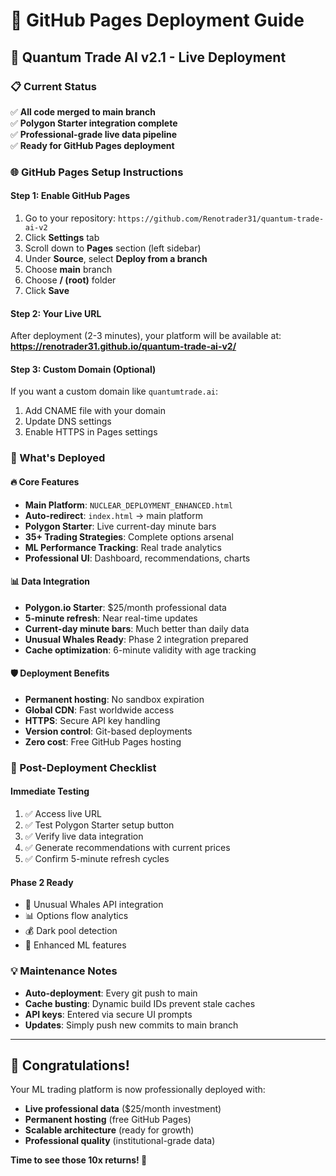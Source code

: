 # 🚀 GitHub Pages Deployment Guide

## 🎯 Quantum Trade AI v2.1 - Live Deployment

### 📋 Current Status
✅ **All code merged to main branch**  
✅ **Polygon Starter integration complete**  
✅ **Professional-grade live data pipeline**  
✅ **Ready for GitHub Pages deployment**  

### 🌐 GitHub Pages Setup Instructions

#### Step 1: Enable GitHub Pages
1. Go to your repository: `https://github.com/Renotrader31/quantum-trade-ai-v2`
2. Click **Settings** tab
3. Scroll down to **Pages** section (left sidebar)
4. Under **Source**, select **Deploy from a branch**
5. Choose **main** branch
6. Choose **/ (root)** folder
7. Click **Save**

#### Step 2: Your Live URL
After deployment (2-3 minutes), your platform will be available at:
**https://renotrader31.github.io/quantum-trade-ai-v2/**

#### Step 3: Custom Domain (Optional)
If you want a custom domain like `quantumtrade.ai`:
1. Add CNAME file with your domain
2. Update DNS settings
3. Enable HTTPS in Pages settings

### 🎯 What's Deployed

#### 🔥 Core Features
- **Main Platform**: `NUCLEAR_DEPLOYMENT_ENHANCED.html`
- **Auto-redirect**: `index.html` → main platform
- **Polygon Starter**: Live current-day minute bars
- **35+ Trading Strategies**: Complete options arsenal
- **ML Performance Tracking**: Real trade analytics
- **Professional UI**: Dashboard, recommendations, charts

#### 📊 Data Integration
- **Polygon.io Starter**: $25/month professional data
- **5-minute refresh**: Near real-time updates  
- **Current-day minute bars**: Much better than daily data
- **Unusual Whales Ready**: Phase 2 integration prepared
- **Cache optimization**: 6-minute validity with age tracking

#### 🛡️ Deployment Benefits
- **Permanent hosting**: No sandbox expiration
- **Global CDN**: Fast worldwide access
- **HTTPS**: Secure API key handling
- **Version control**: Git-based deployments
- **Zero cost**: Free GitHub Pages hosting

### 🚀 Post-Deployment Checklist

#### Immediate Testing
1. ✅ Access live URL
2. ✅ Test Polygon Starter setup button
3. ✅ Verify live data integration
4. ✅ Generate recommendations with current prices
5. ✅ Confirm 5-minute refresh cycles

#### Phase 2 Ready
- 🐋 Unusual Whales API integration
- 📊 Options flow analytics  
- 💰 Dark pool detection
- 🎯 Enhanced ML features

### 💡 Maintenance Notes
- **Auto-deployment**: Every git push to main
- **Cache busting**: Dynamic build IDs prevent stale caches
- **API keys**: Entered via secure UI prompts
- **Updates**: Simply push new commits to main branch

---

## 🎊 Congratulations!
Your ML trading platform is now professionally deployed with:
- **Live professional data** ($25/month investment)
- **Permanent hosting** (free GitHub Pages)
- **Scalable architecture** (ready for growth)
- **Professional quality** (institutional-grade data)

**Time to see those 10x returns! 🚀**
